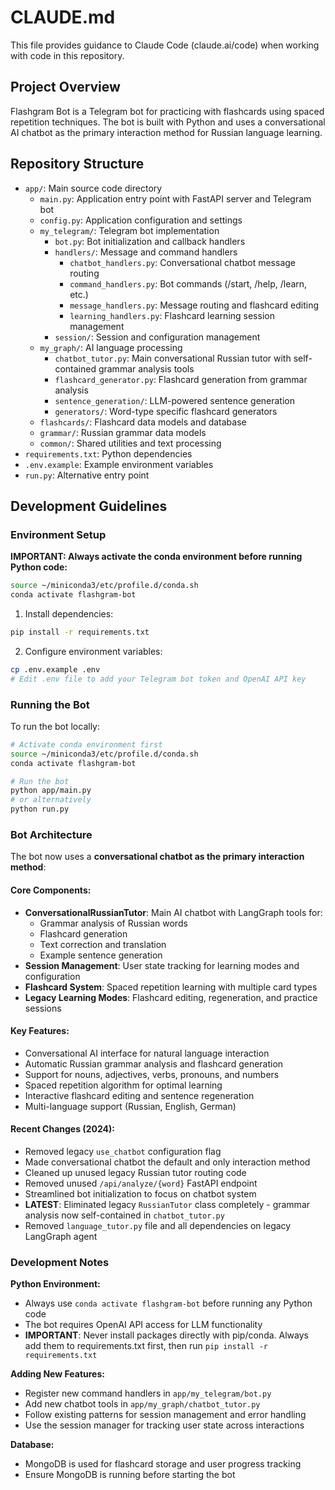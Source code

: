 # CLAUDE.md

This file provides guidance to Claude Code (claude.ai/code) when working with code in this repository.

## Project Overview

Flashgram Bot is a Telegram bot for practicing with flashcards using spaced repetition techniques. The bot is built with Python and uses a conversational AI chatbot as the primary interaction method for Russian language learning.

## Repository Structure

- `app/`: Main source code directory
  - `main.py`: Application entry point with FastAPI server and Telegram bot
  - `config.py`: Application configuration and settings
  - `my_telegram/`: Telegram bot implementation
    - `bot.py`: Bot initialization and callback handlers
    - `handlers/`: Message and command handlers
      - `chatbot_handlers.py`: Conversational chatbot message routing
      - `command_handlers.py`: Bot commands (/start, /help, /learn, etc.)
      - `message_handlers.py`: Message routing and flashcard editing
      - `learning_handlers.py`: Flashcard learning session management
    - `session/`: Session and configuration management
  - `my_graph/`: AI language processing
    - `chatbot_tutor.py`: Main conversational Russian tutor with self-contained grammar analysis tools
    - `flashcard_generator.py`: Flashcard generation from grammar analysis
    - `sentence_generation/`: LLM-powered sentence generation
    - `generators/`: Word-type specific flashcard generators
  - `flashcards/`: Flashcard data models and database
  - `grammar/`: Russian grammar data models
  - `common/`: Shared utilities and text processing
- `requirements.txt`: Python dependencies
- `.env.example`: Example environment variables
- `run.py`: Alternative entry point

## Development Guidelines

### Environment Setup

**IMPORTANT: Always activate the conda environment before running Python code:**

```bash
source ~/miniconda3/etc/profile.d/conda.sh
conda activate flashgram-bot
```

1. Install dependencies:
```bash
pip install -r requirements.txt
```

2. Configure environment variables:
```bash
cp .env.example .env
# Edit .env file to add your Telegram bot token and OpenAI API key
```

### Running the Bot

To run the bot locally:
```bash
# Activate conda environment first
source ~/miniconda3/etc/profile.d/conda.sh
conda activate flashgram-bot

# Run the bot
python app/main.py
# or alternatively
python run.py
```

### Bot Architecture

The bot now uses a **conversational chatbot as the primary interaction method**:

#### Core Components:
- **ConversationalRussianTutor**: Main AI chatbot with LangGraph tools for:
  - Grammar analysis of Russian words
  - Flashcard generation
  - Text correction and translation
  - Example sentence generation
- **Session Management**: User state tracking for learning modes and configuration
- **Flashcard System**: Spaced repetition learning with multiple card types
- **Legacy Learning Modes**: Flashcard editing, regeneration, and practice sessions

#### Key Features:
- Conversational AI interface for natural language interaction
- Automatic Russian grammar analysis and flashcard generation
- Support for nouns, adjectives, verbs, pronouns, and numbers
- Spaced repetition algorithm for optimal learning
- Interactive flashcard editing and sentence regeneration
- Multi-language support (Russian, English, German)

#### Recent Changes (2024):
- Removed legacy `use_chatbot` configuration flag
- Made conversational chatbot the default and only interaction method
- Cleaned up unused legacy Russian tutor routing code
- Removed unused `/api/analyze/{word}` FastAPI endpoint
- Streamlined bot initialization to focus on chatbot system
- **LATEST**: Eliminated legacy `RussianTutor` class completely - grammar analysis now self-contained in `chatbot_tutor.py`
- Removed `language_tutor.py` file and all dependencies on legacy LangGraph agent

### Development Notes

**Python Environment:**
- Always use `conda activate flashgram-bot` before running any Python code
- The bot requires OpenAI API access for LLM functionality
- **IMPORTANT**: Never install packages directly with pip/conda. Always add them to requirements.txt first, then run `pip install -r requirements.txt`

**Adding New Features:**
- Register new command handlers in `app/my_telegram/bot.py`
- Add new chatbot tools in `app/my_graph/chatbot_tutor.py`
- Follow existing patterns for session management and error handling
- Use the session manager for tracking user state across interactions

**Database:**
- MongoDB is used for flashcard storage and user progress tracking
- Ensure MongoDB is running before starting the bot